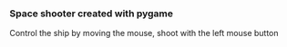 ### Space shooter created with pygame

Control the ship by moving the mouse, shoot with the left mouse button